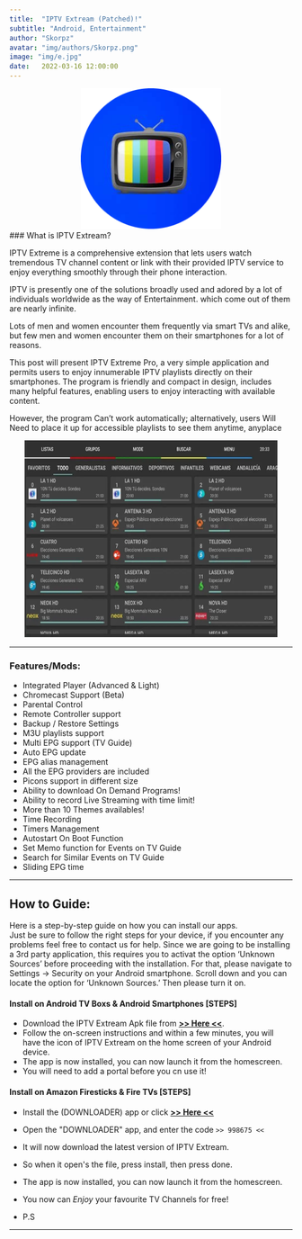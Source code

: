 ```yaml
---
title:  "IPTV Extream (Patched)!"
subtitle: "Android, Entertainment"
author: "Skorpz"
avatar: "img/authors/Skorpz.png"
image: "img/e.jpg"
date:   2022-03-16 12:00:00
---
```


<div style="text-align: center"><img src="img/post/IPTV/iptv.png" width="250" height="250" /></div>
### What is IPTV Extream?

<p>IPTV Extreme is a comprehensive extension that lets users watch tremendous TV channel content or link with their provided IPTV service to enjoy everything smoothly through their phone interaction.

IPTV is presently one of the solutions broadly used and adored by a lot of individuals worldwide as the way of Entertainment. which come out of them are nearly infinite.

Lots of men and women encounter them frequently via smart TVs and alike, but few men and women encounter them on their smartphones for a lot of reasons.

This post will present IPTV Extreme Pro, a very simple application and permits users to enjoy innumerable IPTV playlists directly on their smartphones. The program is friendly and compact in design, includes many helpful features, enabling users to enjoy interacting with available content.

However, the program Can’t work automatically; alternatively, users Will Need to place it up for accessible playlists to see them anytime, anyplace</p>

<div style="text-align: center"><img src="img/post/IPTV/IPTV-Extreme.jpg" width="450" height="350" /></div>

---

### Features/Mods:

- Integrated Player (Advanced & Light)
- Chromecast Support (Beta)
- Parental Control
- Remote Controller support
- Backup / Restore Settings
- M3U playlists support
- Multi EPG support (TV Guide)
- Auto EPG update
- EPG alias management
- All the EPG providers are included
- Picons support in different size
- Ability to download On Demand Programs!
- Ability to record Live Streaming with time limit!
- More than 10 Themes availables!
- Time Recording
- Timers Management
- Autostart On Boot Function
- Set Memo function for Events on TV Guide
- Search for Similar Events on TV Guide
- Sliding EPG time


---

## How to Guide:
<p>Here is a step-by-step guide on how you can install our apps.
<br>
Just be sure to follow the right steps for your device, if you encounter any problems feel free to contact us for help. Since we are going to be installing a 3rd party application, this requires you to activat the option ‘Unknown Sources’ before proceeding with the installation. For that, please navigate to Settings -> Security on your Android smartphone. Scroll down and you can locate the option for ‘Unknown Sources.’ Then please turn it on.
</p>

#### Install on Android TV Boxs & Android Smartphones [STEPS]

- Download the IPTV Extream Apk file from [**>> Here <<**]().
- Follow the on-screen instructions and within a few minutes, you will have the icon of IPTV Extream on the home screen of your Android device.
- The app is now installed, you can now launch it from the homescreen.
- You will need to add a portal before you cn use it!

#### Install on Amazon Firesticks & Fire TVs [STEPS]

- Install the (DOWNLOADER) app or click [**>> Here <<**](https://amzn.to/3oIIJhM)
- Open the "DOWNLOADER" app, and enter the code `>> 998675 <<`
- It will now download the latest version of IPTV Extream.
- So when it open's the file, press install, then press done.
- The app is now installed, you can now launch it from the homescreen.
- You now can *Enjoy* your favourite TV Channels for free!

- P.S 

---
